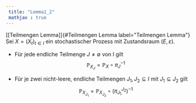 ```yaml
---
 title: "Lemma1_2"
 mathjax : true
---
```

[\[Teilmengen Lemma\]]{#Teilmengen Lemma label="Teilmengen Lemma"} Sei
$X = {(X_{t})}_{t\in I}$ ein stochastischer Prozess mit Zustandsraum
$(E,\varepsilon)$.

-   Für jede endliche Teilmenge $J \neq \emptyset$ von I gilt
    $${{\mathbb{P}}_{X_{J}}} = {\mathbb{P}}_{X} \circ {\pi_{J}}^{-1}$$

-   Für je zwei nicht-leere, endliche Teilmengen
    $J_{1},J_{2} \subseteq I$ mit $J_{1} \subseteq J_{2}$ gilt
    $${{\mathbb{P}}_{X_{J_{1}}}} = {\mathbb{P}}_{X_{J_{2}}} \circ {({\pi_{J_{1}}}^{J_{2}})}^{-1}$$
